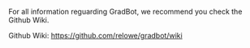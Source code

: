 For all information reguarding GradBot, we recommend you check the Github Wiki.

Github Wiki: https://github.com/relowe/gradbot/wiki
